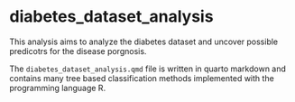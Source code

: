 # diabetes_dataset_analysis

This analysis aims to analyze the diabetes dataset and uncover possible predicotrs for the disease porgnosis. 

The `diabetes_dataset_analysis.qmd` file is written in quarto markdown and contains many tree based classification methods implemented with the programming language R. 
